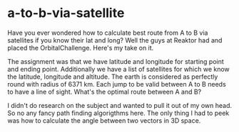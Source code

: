 # a-to-b-via-satellite
Have you ever wondered how to calculate best route from A to B via satellites if you know their lat and long? Well the guys at Reaktor had and placed the OrbitalChallenge. Here's my take on it.

The assignment was that we have latitude and longitude for starting point and ending point. Additionally we have a list of satellites for which we know the latitude, longitude and altitude. The earth is considered as perfectly round with radius of 6371 km. Each jump to be valid between A to B needs to have a line of sight. What's the optimal route between A and B?

I didn't do research on the subject and wanted to pull it out of my own head. So no any fancy path finding algorigthms here. The only thing I had to peek was how to calculate the angle between two vectors in 3D space.


